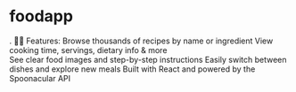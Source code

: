 # foodapp
.  👨‍🍳 Features:  Browse thousands of recipes by name or ingredient 
View cooking time, servings, dietary info & more  
See clear food images and step-by-step instructions 
Easily switch between dishes and explore new meals 
Built with React and powered by the Spoonacular API
